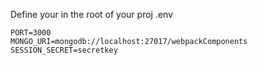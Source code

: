Define your in the root of your proj .env
```
PORT=3000
MONGO_URI=mongodb://localhost:27017/webpackComponents
SESSION_SECRET=secretkey
```
